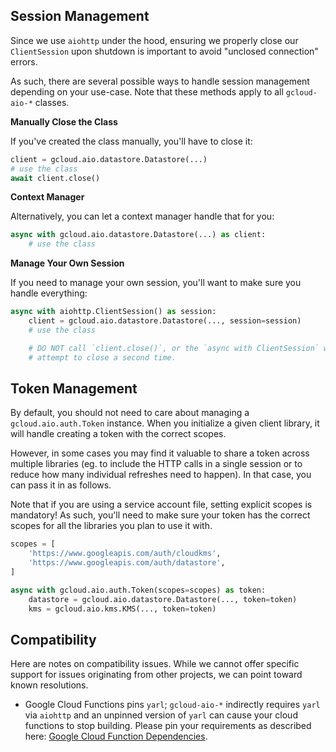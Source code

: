 ## Session Management

Since we use `aiohttp` under the hood, ensuring we properly close our `ClientSession` upon shutdown is important to avoid "unclosed connection" errors.

As such, there are several possible ways to handle session management depending on your use-case. Note that these methods apply to all `gcloud-aio-*` classes.

**Manually Close the Class**

If you've created the class manually, you'll have to close it:

```python
client = gcloud.aio.datastore.Datastore(...)
# use the class
await client.close()
```

**Context Manager**

Alternatively, you can let a context manager handle that for you:

```python
async with gcloud.aio.datastore.Datastore(...) as client:
    # use the class
```

**Manage Your Own Session**

If you need to manage your own session, you'll want to make sure you handle everything:

```python
async with aiohttp.ClientSession() as session:
    client = gcloud.aio.datastore.Datastore(..., session=session)
    # use the class

    # DO NOT call `client.close()`, or the `async with ClientSession` will
    # attempt to close a second time.
```

## Token Management

By default, you should not need to care about managing a `gcloud.aio.auth.Token` instance. When you initialize a given client library, it will handle creating a token with the correct scopes.

However, in some cases you may find it valuable to share a token across multiple libraries (eg. to include the HTTP calls in a single session or to reduce how many individual refreshes need to happen). In that case, you can pass it in as follows.

Note that if you are using a service account file, setting explicit scopes is mandatory! As such, you'll need to make sure your token has the correct scopes for all the libraries you plan to use it with.

```python
scopes = [
    'https://www.googleapis.com/auth/cloudkms',
    'https://www.googleapis.com/auth/datastore',
]

async with gcloud.aio.auth.Token(scopes=scopes) as token:
    datastore = gcloud.aio.datastore.Datastore(..., token=token)
    kms = gcloud.aio.kms.KMS(..., token=token)
```

## Compatibility

Here are notes on compatibility issues. While we cannot offer specific support for issues originating from other projects, we can point toward known resolutions.

- Google Cloud Functions pins `yarl`; `gcloud-aio-*` indirectly requires `yarl` via `aiohttp` and an unpinned version of `yarl` can cause your cloud functions to stop building. Please pin your requirements as described here: [Google Cloud Function Dependencies](https://cloud.google.com/functions/docs/writing/specifying-dependencies-python).
